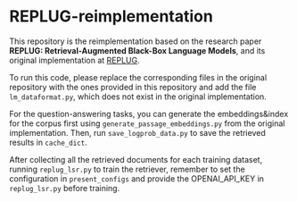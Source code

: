 # REPLUG-reimplementation
This repository is the reimplementation based on the research paper **REPLUG: Retrieval-Augmented Black-Box Language Models**, and its original implementation at [REPLUG](https://github.com/swj0419/REPLUG).

To run this code, please replace the corresponding files in the original repository with the ones provided in this repository and add the file `lm_dataformat.py`, which does not exist in the original implementation.

For the question-answering tasks, you can generate the embeddings&index for the corpus first using `generate_passage_embeddings.py` from the original implementation. Then, run `save_logprob_data.py` to save the retrieved results in `cache_dict`.

After collecting all the retrieved documents for each training dataset, running `replug_lsr.py` to train the retriever, remember to set the configuration in `present_configs` and provide the OPENAI_API_KEY in `replug_lsr.py` before training.
